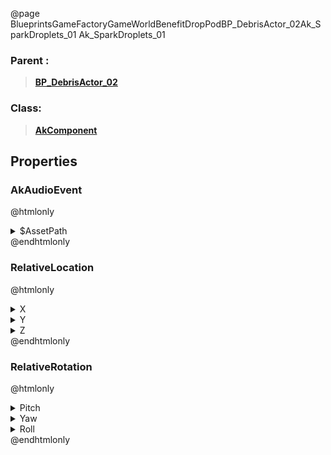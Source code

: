 @page BlueprintsGameFactoryGameWorldBenefitDropPodBP_DebrisActor_02Ak_SparkDroplets_01 Ak_SparkDroplets_01
### Parent :
<b><a href="_blueprints_game_factory_game_world_benefit_drop_pod_b_p__debris_actor_02.html"><blockquote>BP_DebrisActor_02</blockquote></a></b>
### Class:
<b><a href="_class_script_ak_component.html"><blockquote>AkComponent</blockquote></a></b>
## Properties
### AkAudioEvent
@htmlonly
<details>
 <summary>$AssetPath</summary>
<b><a href="_blueprints_game_factory_game_world_benefit_drop_pod_audio_play__crash__site__spark__droplets.html"><blockquote>Play_Crash_Site_Spark_Droplets</blockquote></a></b>
</details>
@endhtmlonly

### RelativeLocation
@htmlonly
<details>
 <summary>X</summary>
<blockquote>-78.12580871582031</blockquote>
</details>
<details>
 <summary>Y</summary>
<blockquote>1.039031982421875</blockquote>
</details>
<details>
 <summary>Z</summary>
<blockquote>0</blockquote>
</details>
@endhtmlonly

### RelativeRotation
@htmlonly
<details>
 <summary>Pitch</summary>
<blockquote>0</blockquote>
</details>
<details>
 <summary>Yaw</summary>
<blockquote>-179.99951171875</blockquote>
</details>
<details>
 <summary>Roll</summary>
<blockquote>0</blockquote>
</details>
@endhtmlonly

